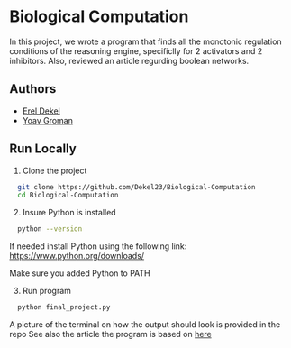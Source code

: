 
# Biological Computation

In this project, we wrote a program that finds all the
monotonic regulation conditions of the reasoning engine, specificlly for 2 activators and 2 inhibitors.
Also, reviewed an article regurding boolean networks.

## Authors

- [Erel Dekel](https://github.com/Dekel23)
- [Yoav Groman](https://github.com/yopro1100p)


## Run Locally

1. Clone the project

```bash
  git clone https://github.com/Dekel23/Biological-Computation
  cd Biological-Computation
```

2. Insure Python is installed

```bash
  python --version
```
If needed install Python using the following link:
https://www.python.org/downloads/

Make sure you added Python to PATH

3. Run program
```bash
  python final_project.py
```

A picture of the terminal on how the output should look is provided in the repo
See also the article the program is based on [here](https://lemida.biu.ac.il/pluginfile.php/3399832/mod_resource/content/1/npjsba201610%20%283%29.pdf)

